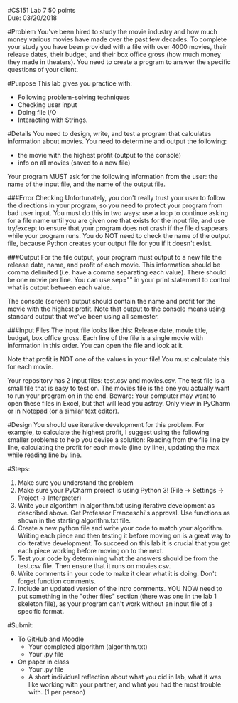 #CS151 Lab 7
50 points	 
Due: 03/20/2018
	
#Problem
You've been hired to study the movie industry and how much money various movies have made over the past few decades. To complete your study you have been provided with a file with over 4000 movies, their release dates, their budget, and their box office gross (how much money they made in theaters). You need to create a program to answer the specific questions of your client.

#Purpose
This lab gives you practice with: 
* Following problem-solving techniques
* Checking user input
* Doing file I/O
* Interacting with Strings.

#Details
You need to design, write, and test a program that calculates information about movies. You need to determine and output the following: 
* the movie with the highest profit (output to the console)
* info on all movies (saved to a new file)

Your program MUST ask for the following information from the user: the name of the input file, and the name of the output file.

###Error Checking
Unfortunately, you don't really trust your user to follow the directions in your program, so you need to protect your program from bad user input.  You must do this in two ways: use a loop to continue asking for a file name until you are given one that exists for the input file, and use try/except to ensure that your program does not crash if the file disappears while your program runs. You do NOT need to check the name of the output file, because Python creates your output file for you if it doesn't exist.

###Output
For the file output, your program must output to a new file the release date, name, and profit of each movie. This information should be comma delimited (i.e. have a comma separating each value). There should be one movie per line. You can use sep="" in your print statement to control what is output between each value.

The console (screen) output should contain the name and profit for the movie with the highest profit.
Note that output to the console means using standard output that we've been using all semester.

###Input Files
The input file looks like this: Release date, movie title, budget, box office gross. Each line of the file is a single movie with information in this order. You can open the file and look at it.

Note that profit is NOT one of the values in your file! You must calculate this for each movie.

Your repository has 2 input files: test.csv and movies.csv.
The test file is a small file that is easy to test on. 
The movies file is the one you actually want to run your program on in the end. 
Beware: Your computer may want to open these files in Excel, but that will lead you astray. Only view in PyCharm or in Notepad (or a similar text editor).

#Design
You should use iterative development for this problem. For example, to calculate the highest profit, I suggest using the following smaller problems to help you devise a solution: Reading from the file line by line, calculating the profit for each movie (line by line), updating the max while reading line by line.

#Steps:
1. Make sure you understand the problem
2. Make sure your PyCharm project is using Python 3! (File -> Settings -> Project -> Interpreter)
3. Write your algorithm in algorithm.txt using iterative development as described above. Get Professor Franceschi's approval. Use functions as shown in the starting algorithm.txt file.
4. Create a new python file and write your code to match your algorithm. Writing each piece and then testing it before moving on is a great way to do iterative development. To succeed on this lab it is crucial that you get each piece working before moving on to the next.
5. Test your code by determining what the answers should be from the test.csv file. Then ensure that it runs on movies.csv.
6. Write comments in your code to make it clear what it is doing. Don't forget function comments.
7. Include an updated version of the intro comments. YOU NOW need to put something in the "other files" section (there was one in the lab 1 skeleton file), as your program can't work without an input file of a specific format.

#Submit:
* To GitHub and Moodle
  * Your completed algorithm (algorithm.txt)
  * Your .py file 
* On paper in class
  * Your .py file 
  * A short individual reflection about what you did in lab, what it was like working with your partner, and what you had the most trouble with. (1 per person)

